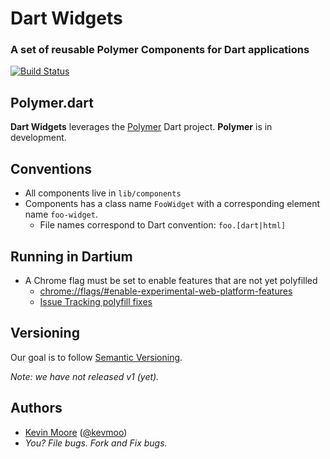 # Dart Widgets
### A set of reusable Polymer Components for Dart applications

[![Build Status](https://drone.io/github.com/dart-lang/widget.dart/status.png)](https://drone.io/github.com/dart-lang/widget.dart/latest)

## Polymer.dart

**Dart Widgets** leverages the [Polymer](https://www.dartlang.org/polymer-dart/) Dart project. **Polymer** is in development.

## Conventions

* All components live in `lib/components`
* Components has a class name `FooWidget` with a corresponding element name `foo-widget`.
    * File names correspond to Dart convention: `foo.[dart|html]`

## Running in Dartium

* A Chrome flag must be set to enable features that are not yet polyfilled
    * <chrome://flags/#enable-experimental-web-platform-features>
    * [Issue Tracking polyfill fixes](https://github.com/dart-lang/widget.dart/issues/12)

## Versioning

Our goal is to follow [Semantic Versioning](http://semver.org/).

_Note: we have not released v1 (yet)._

## Authors
 * [Kevin Moore](https://github.com/kevmoo) ([@kevmoo](http://twitter.com/kevmoo))
 * _You? File bugs. Fork and Fix bugs._
